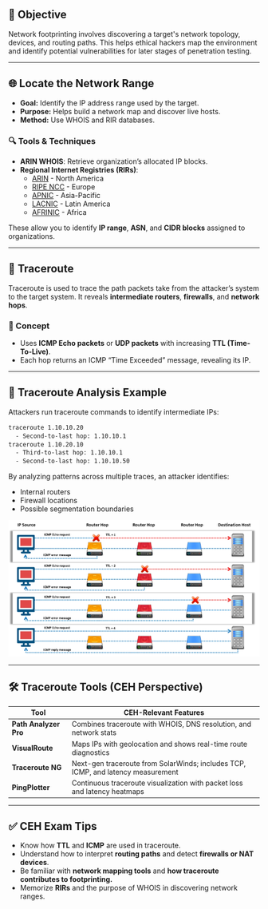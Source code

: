 ## 🧭 Objective
Network footprinting involves discovering a target's network topology, devices, and routing paths. This helps ethical hackers map the environment and identify potential vulnerabilities for later stages of penetration testing.

---

## 🌐 Locate the Network Range

- **Goal:** Identify the IP address range used by the target.
- **Purpose:** Helps build a network map and discover live hosts.
- **Method:** Use WHOIS and RIR databases.

### 🔍 Tools & Techniques
- **ARIN WHOIS**: Retrieve organization’s allocated IP blocks.
- **Regional Internet Registries (RIRs)**: 
  - [ARIN](https://www.arin.net) - North America
  - [RIPE NCC](https://www.ripe.net) - Europe
  - [APNIC](https://www.apnic.net) - Asia-Pacific
  - [LACNIC](https://www.lacnic.net) - Latin America
  - [AFRINIC](https://www.afrinic.net) - Africa

These allow you to identify **IP range**, **ASN**, and **CIDR blocks** assigned to organizations.

---

## 🚀 Traceroute

Traceroute is used to trace the path packets take from the attacker’s system to the target system. It reveals **intermediate routers**, **firewalls**, and **network hops**.

### 📌 Concept
- Uses **ICMP Echo packets** or **UDP packets** with increasing **TTL (Time-To-Live)**.
- Each hop returns an ICMP “Time Exceeded” message, revealing its IP.

---

## 🧠 Traceroute Analysis Example

Attackers run traceroute commands to identify intermediate IPs:
```bash
traceroute 1.10.10.20
  - Second-to-last hop: 1.10.10.1
traceroute 1.10.20.10
  - Third-to-last hop: 1.10.10.1
  - Second-to-last hop: 1.10.10.50
```
By analyzing patterns across multiple traces, an attacker identifies:
- Internal routers
- Firewall locations
- Possible segmentation boundaries

![IllustrationofTraceroute](images/IllustrationofTraceroute.png)

---

## 🛠️ Traceroute Tools (CEH Perspective)
| Tool                  | CEH-Relevant Features                                                            |
| --------------------- | -------------------------------------------------------------------------------- |
| **Path Analyzer Pro** | Combines traceroute with WHOIS, DNS resolution, and network stats                |
| **VisualRoute**       | Maps IPs with geolocation and shows real-time route diagnostics                  |
| **Traceroute NG**     | Next-gen traceroute from SolarWinds; includes TCP, ICMP, and latency measurement |
| **PingPlotter**       | Continuous traceroute visualization with packet loss and latency heatmaps        |

---

## ✅ CEH Exam Tips
- Know how **TTL** and **ICMP** are used in traceroute.
- Understand how to interpret **routing paths** and detect **firewalls or NAT devices**.
- Be familiar with **network mapping tools** and **how traceroute contributes to footprinting.**
- Memorize **RIRs** and the purpose of WHOIS in discovering network ranges.


